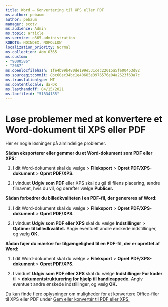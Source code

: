 ```yaml
---
title: Word – Konvertering til XPS eller PDF
ms.author: pebaum
author: pebaum
manager: scotv
ms.audience: Admin
ms.topic: article
ms.service: o365-administration
ROBOTS: NOINDEX, NOFOLLOW
localization_priority: Normal
ms.collection: Adm_O365
ms.custom:
- "9000586"
- "2687"
ms.openlocfilehash: 1fe4b99b480de199e531cec22015a5fe00453d82
ms.sourcegitcommit: 8bc60ec34bc1e40685e3976576e04a2623f63a7c
ms.translationtype: MT
ms.contentlocale: da-DK
ms.lasthandoff: 04/15/2021
ms.locfileid: "51834185"
---
```

# <a name="resolve-issues-converting-a-word-document-to-xps-or-pdf"></a>Løse problemer med at konvertere et Word-dokument til XPS eller PDF

Her er nogle løsninger på almindelige problemer. 

**Sådan eksporterer eller gemmer du et Word-dokument som PDF eller XPS:**

1. I dit Word-dokument skal du vælge   >  **Fileksport**  >  **Opret PDF/XPS-dokument**  >  **Opret PDF/XPS.**

2. I vinduet **Udgiv som PDF** eller XPS skal du gå til filens placering, ændre filnavnet, hvis du vil, og derefter vælge **Publicer.**

**Sådan forbedrer du billedkvaliteten i en PDF-fil, der genereres af Word:**

1. I dit Word-dokument skal du vælge   >  **Fileksport**  >  **Opret PDF/XPS-dokument**  >  **Opret PDF/XPS.**

2. I vinduet **Udgiv som PDF eller XPS** skal du vælge **Indstillinger**  >  **Optimer til billedkvalitet.** Angiv eventuelt andre ønskede indstillinger, og vælg **OK.** 

**Sådan føjer du mærker for tilgængelighed til en PDF-fil, der er oprettet af Word:**
 
1. I dit Word-dokument skal du vælge   >  **Fileksport**  >  **Opret PDF/XPS-dokument**  >  **Opret PDF/XPS.**

2. I vinduet **Udgiv som PDF eller XPS** skal du vælge **Indstillinger For koder** til  >  **dokumentstrukturering for hjælp til handicappede.** Angiv eventuelt andre ønskede indstillinger, og vælg **OK.**

Du kan finde flere oplysninger om muligheder for at konvertere Office-filer til XPS eller PDF under [Gem eller konvertér til PDF eller XPS.](https://support.office.com/article/d85416c5-7d77-4fd6-a216-6f4bf7c7c110)